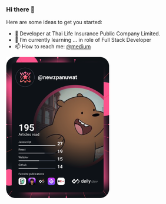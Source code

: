 ### Hi there 👋

  Here are some ideas to get you started:

  - 🔭 Developer at Thai Life Insurance Public Company Limited.
  - 🌱 I’m currently learning ... in role of Full Stack Developer
  - 📫 How to reach me: <a href="https://medium.com/@newzpanuwat">@medium</a>
 </div>
 <div class=""column>
 <a href="https://app.daily.dev/newzpanuwat"><img src="devcard.svg" width="280" alt="New Panuwat's Dev Card"/></a>
